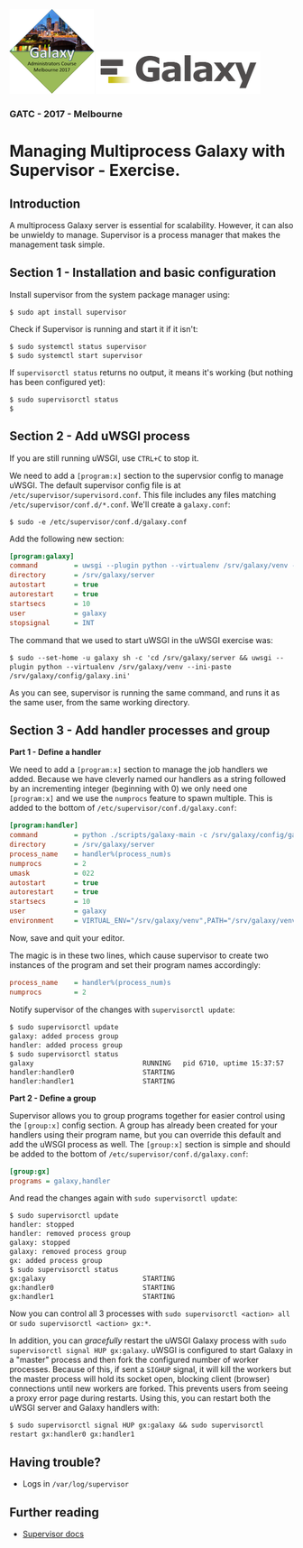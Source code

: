 ![GATC Logo](../../docs/shared-images/gatc2017_logo_150.png) ![galaxy logo](../../docs/shared-images/galaxy_logo_25percent_transparent.png)

### GATC - 2017 - Melbourne

# Managing Multiprocess Galaxy with Supervisor - Exercise.

## Introduction

A multiprocess Galaxy server is essential for scalability. However, it can also be unwieldy to manage. Supervisor is a process manager that makes the management task simple.

## Section 1 - Installation and basic configuration

Install supervisor from the system package manager using:

```console
$ sudo apt install supervisor
```

Check if Supervisor is running and start it if it isn't:

```console
$ sudo systemctl status supervisor
$ sudo systemctl start supervisor
```

If `supervisorctl status` returns no output, it means it's working (but nothing has been configured yet):

```console
$ sudo supervisorctl status
$
```

## Section 2 - Add uWSGI process

If you are still running uWSGI, use `CTRL+C` to stop it.

We need to add a `[program:x]` section to the supervsior config to manage uWSGI. The default supervisor config file is at `/etc/supervisor/supervisord.conf`. This file includes any files matching `/etc/supervisor/conf.d/*.conf`. We'll create a `galaxy.conf`:

```console
$ sudo -e /etc/supervisor/conf.d/galaxy.conf
```

Add the following new section:

```ini
[program:galaxy]
command         = uwsgi --plugin python --virtualenv /srv/galaxy/venv --ini-paste /srv/galaxy/config/galaxy.ini
directory       = /srv/galaxy/server
autostart       = true
autorestart     = true
startsecs       = 10
user            = galaxy
stopsignal      = INT
```

The command that we used to start uWSGI in the uWSGI exercise was:

```console
$ sudo --set-home -u galaxy sh -c 'cd /srv/galaxy/server && uwsgi --plugin python --virtualenv /srv/galaxy/venv --ini-paste /srv/galaxy/config/galaxy.ini'
```

As you can see, supervisor is running the same command, and runs it as the same user, from the same working directory.

## Section 3 - Add handler processes and group

**Part 1 - Define a handler**

We need to add a `[program:x]` section to manage the job handlers we added. Because we have cleverly named our handlers as a string followed by an incrementing integer (beginning with 0) we only need one `[program:x]` and we use the `numprocs` feature to spawn multiple. This is added to the bottom of `/etc/supervisor/conf.d/galaxy.conf`:

```ini
[program:handler]
command         = python ./scripts/galaxy-main -c /srv/galaxy/config/galaxy.ini --server-name=handler%(process_num)s --log-file /srv/galaxy/log/handler%(process_num)s.log
directory       = /srv/galaxy/server
process_name    = handler%(process_num)s
numprocs        = 2
umask           = 022
autostart       = true
autorestart     = true
startsecs       = 10
user            = galaxy
environment     = VIRTUAL_ENV="/srv/galaxy/venv",PATH="/srv/galaxy/venv/bin:%(ENV_PATH)s"
```

Now, save and quit your editor.

The magic is in these two lines, which cause supervisor to create two instances of the program and set their program names accordingly:

```ini
process_name    = handler%(process_num)s
numprocs        = 2
```

Notify supervisor of the changes with `supervisorctl update`:

```console
$ sudo supervisorctl update
galaxy: added process group
handler: added process group
$ sudo supervisorctl status
galaxy                           RUNNING   pid 6710, uptime 15:37:57
handler:handler0                 STARTING  
handler:handler1                 STARTING  
```

**Part 2 - Define a group**

Supervisor allows you to group programs together for easier control using the `[group:x]` config section. A group has already been created for your handlers using their program name, but you can override this default and add the uWSGI process as well. The `[group:x]` section is simple and should be added to the bottom of `/etc/supervisor/conf.d/galaxy.conf`:

```ini
[group:gx]
programs = galaxy,handler
```

And read the changes again with `sudo supervisorctl update`:

```console
$ sudo supervisorctl update
handler: stopped
handler: removed process group
galaxy: stopped
galaxy: removed process group
gx: added process group
$ sudo supervisorctl status
gx:galaxy                        STARTING  
gx:handler0                      STARTING  
gx:handler1                      STARTING  
```

Now you can control all 3 processes with `sudo supervisorctl <action> all` or `sudo supervisorctl <action> gx:*`.

In addition, you can *gracefully* restart the uWSGI Galaxy process with `sudo supervisorctl signal HUP gx:galaxy`. uWSGI is configured to start Galaxy in a "master" process and then fork the configured number of worker processes. Because of this, if sent a `SIGHUP` signal, it will kill the workers but the master process will hold its socket open, blocking client (browser) connections until new workers are forked. This prevents users from seeing a proxy error page during restarts. Using this, you can restart both the uWSGI server and Galaxy handlers with:

```console
$ sudo supervisorctl signal HUP gx:galaxy && sudo supervisorctl restart gx:handler0 gx:handler1
```

## Having trouble?

- Logs in `/var/log/supervisor`

## Further reading

- [Supervisor docs](http://supervisord.org/)
